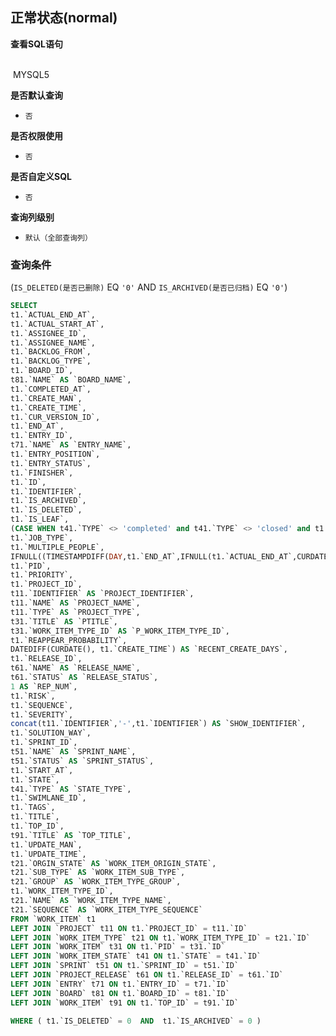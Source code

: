 ## 正常状态(normal) <!-- {docsify-ignore-all} -->



<p class="panel-title"><b>查看SQL语句</b></p>
<br>

<el-row>
&nbsp;<el-tag @click="MYSQL5 = true">MYSQL5</el-tag>
</el-row>

<br>
<p class="panel-title"><b>是否默认查询</b></p>

* `否`

<p class="panel-title"><b>是否权限使用</b></p>

* `否`

<p class="panel-title"><b>是否自定义SQL</b></p>

* `否`

<p class="panel-title"><b>查询列级别</b></p>

* `默认（全部查询列）`



### 查询条件

(`IS_DELETED(是否已删除)` EQ `'0'` AND `IS_ARCHIVED(是否已归档)` EQ `'0'`)





<el-dialog v-model="MYSQL5" title="MYSQL5">

```sql
SELECT
t1.`ACTUAL_END_AT`,
t1.`ACTUAL_START_AT`,
t1.`ASSIGNEE_ID`,
t1.`ASSIGNEE_NAME`,
t1.`BACKLOG_FROM`,
t1.`BACKLOG_TYPE`,
t1.`BOARD_ID`,
t81.`NAME` AS `BOARD_NAME`,
t1.`COMPLETED_AT`,
t1.`CREATE_MAN`,
t1.`CREATE_TIME`,
t1.`CUR_VERSION_ID`,
t1.`END_AT`,
t1.`ENTRY_ID`,
t71.`NAME` AS `ENTRY_NAME`,
t1.`ENTRY_POSITION`,
t1.`ENTRY_STATUS`,
t1.`FINISHER`,
t1.`ID`,
t1.`IDENTIFIER`,
t1.`IS_ARCHIVED`,
t1.`IS_DELETED`,
t1.`IS_LEAF`,
(CASE WHEN t41.`TYPE` <> 'completed' and t41.`TYPE` <> 'closed' and t1.`END_AT` < CURDATE() THEN 1 else 0 END) AS `IS_OVERTIME`,
t1.`JOB_TYPE`,
t1.`MULTIPLE_PEOPLE`,
IFNULL((TIMESTAMPDIFF(DAY,t1.`END_AT`,IFNULL(t1.`ACTUAL_END_AT`,CURDATE()))),NULL) AS `OVERDUE_TIME`,
t1.`PID`,
t1.`PRIORITY`,
t1.`PROJECT_ID`,
t11.`IDENTIFIER` AS `PROJECT_IDENTIFIER`,
t11.`NAME` AS `PROJECT_NAME`,
t11.`TYPE` AS `PROJECT_TYPE`,
t31.`TITLE` AS `PTITLE`,
t31.`WORK_ITEM_TYPE_ID` AS `P_WORK_ITEM_TYPE_ID`,
t1.`REAPPEAR_PROBABILITY`,
DATEDIFF(CURDATE(), t1.`CREATE_TIME`) AS `RECENT_CREATE_DAYS`,
t1.`RELEASE_ID`,
t61.`NAME` AS `RELEASE_NAME`,
t61.`STATUS` AS `RELEASE_STATUS`,
1 AS `REP_NUM`,
t1.`RISK`,
t1.`SEQUENCE`,
t1.`SEVERITY`,
concat(t11.`IDENTIFIER`,'-',t1.`IDENTIFIER`) AS `SHOW_IDENTIFIER`,
t1.`SOLUTION_WAY`,
t1.`SPRINT_ID`,
t51.`NAME` AS `SPRINT_NAME`,
t51.`STATUS` AS `SPRINT_STATUS`,
t1.`START_AT`,
t1.`STATE`,
t41.`TYPE` AS `STATE_TYPE`,
t1.`SWIMLANE_ID`,
t1.`TAGS`,
t1.`TITLE`,
t1.`TOP_ID`,
t91.`TITLE` AS `TOP_TITLE`,
t1.`UPDATE_MAN`,
t1.`UPDATE_TIME`,
t21.`ORGIN_STATE` AS `WORK_ITEM_ORIGIN_STATE`,
t21.`SUB_TYPE` AS `WORK_ITEM_SUB_TYPE`,
t21.`GROUP` AS `WORK_ITEM_TYPE_GROUP`,
t1.`WORK_ITEM_TYPE_ID`,
t21.`NAME` AS `WORK_ITEM_TYPE_NAME`,
t21.`SEQUENCE` AS `WORK_ITEM_TYPE_SEQUENCE`
FROM `WORK_ITEM` t1 
LEFT JOIN `PROJECT` t11 ON t1.`PROJECT_ID` = t11.`ID` 
LEFT JOIN `WORK_ITEM_TYPE` t21 ON t1.`WORK_ITEM_TYPE_ID` = t21.`ID` 
LEFT JOIN `WORK_ITEM` t31 ON t1.`PID` = t31.`ID` 
LEFT JOIN `WORK_ITEM_STATE` t41 ON t1.`STATE` = t41.`ID` 
LEFT JOIN `SPRINT` t51 ON t1.`SPRINT_ID` = t51.`ID` 
LEFT JOIN `PROJECT_RELEASE` t61 ON t1.`RELEASE_ID` = t61.`ID` 
LEFT JOIN `ENTRY` t71 ON t1.`ENTRY_ID` = t71.`ID` 
LEFT JOIN `BOARD` t81 ON t1.`BOARD_ID` = t81.`ID` 
LEFT JOIN `WORK_ITEM` t91 ON t1.`TOP_ID` = t91.`ID` 

WHERE ( t1.`IS_DELETED` = 0  AND  t1.`IS_ARCHIVED` = 0 )
```

</el-dialog>

<script>
 const { createApp } = Vue
  createApp({
    data() {
      return {
                MYSQL5 : false
        
      }
    },
    methods: {
    }
  }).use(ElementPlus).mount('#app')
</script>